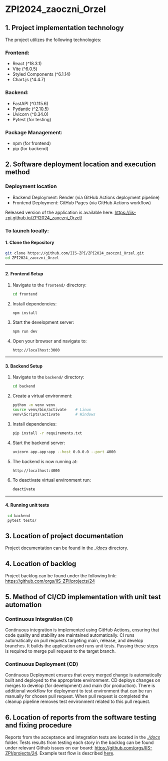 # ZPI2024_zaoczni_Orzel

## 1. Project implementation technology

The project utilizes the following technologies:

### Frontend:

- React (^18.3.1)
- Vite (^6.0.5)
- Styled Components (^6.1.14)
- Chart.js (^4.4.7)

### Backend:

- FastAPI (^0.115.6)
- Pydantic (^2.10.5)
- Uvicorn (^0.34.0)
- Pytest (for testing)

### Package Management:

- npm (for frontend)
- pip (for backend)

## 2. Software deployment location and execution method

### Deployment location

- Backend Deployment: Render (via GitHub Actions deployment pipeline)
- Frontend Deployment: GitHub Pages (via GitHub Actions workflow)

Released version of the application is available here: https://iis-zpi.github.io/ZPI2024_zaoczni_Orzel/

### To launch locally:

#### **1. Clone the Repository**

```bash
git clone https://github.com/IIS-ZPI/ZPI2024_zaoczni_Orzel.git
cd ZPI2024_zaoczni_Orzel
```

---

#### **2. Frontend Setup**

1. Navigate to the `frontend/` directory:

   ```bash
   cd frontend
   ```

2. Install dependencies:

   ```bash
   npm install
   ```

3. Start the development server:

   ```bash
   npm run dev
   ```

4. Open your browser and navigate to:
   ```
   http://localhost:3000
   ```

---

#### **3. Backend Setup**

1. Navigate to the `backend/` directory:

   ```bash
   cd backend
   ```

2. Create a virtual environment:

   ```bash
   python -m venv venv
   source venv/bin/activate    # Linux
   venv\Scripts\activate       # Windows
   ```

3. Install dependencies:

   ```bash
   pip install -r requirements.txt
   ```

4. Start the backend server:

   ```bash
   uvicorn app.app:app --host 0.0.0.0 --port 4000
   ```

5. The backend is now running at:

   ```
   http://localhost:4000
   ```

6. To deactivate virtual environment run:
   ```bash
   deactivate
   ```

---

#### **4. Running unit tests**

```bash
 cd backend
 pytest tests/
```

## 3. Location of project documentation

Project documentation can be found in the [_./docs_](./docs/) directory.

## 4. Location of backlog

Project backlog can be found under the following link: https://github.com/orgs/IIS-ZPI/projects/24

## 5. Method of CI/CD implementation with unit test automation

### Continuous Integration (CI)

Continuous integration is implemented using GitHub Actions, ensuring that code quality and stability are maintained automatically. CI runs automatically on pull requests targeting main, release, and develop branches. It builds the application and runs unit tests. Passing these steps is required to merge pull request to the target branch.

### Continuous Deployment (CD)

Continuous Deployment ensures that every merged change is automatically built and deployed to the appropriate environment. CD deploys changes on merges to develop (for development) and main (for production). There is additional workflow for deployment to test environment that can be run manually for chosen pull request. When pull request is completed the cleanup pipeline removes test environment related to this pull request.

## 6. Location of reports from the software testing and fixing procedure

Reports from the acceptance and integration tests are located in the [_./docs_](./docs/) folder. Tests results from testing each story in the backlog can be found under relevant Github issues on our board: https://github.com/orgs/IIS-ZPI/projects/24. Example test flow is described [here](./docs/Example%20testing%20flow.pdf).
